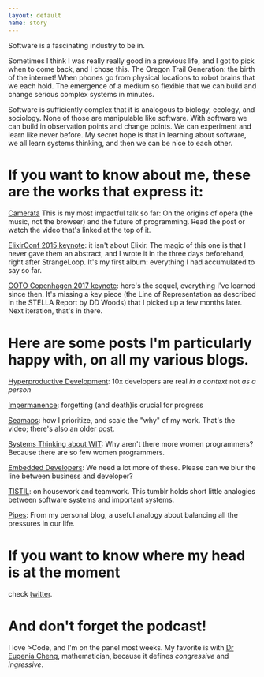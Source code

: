 ```yaml
---
layout: default
name: story
---
```


Software is a fascinating industry to be in.

Sometimes I think I was really really good in a previous life, and I got to pick when to come back, and I chose this. The Oregon Trail Generation: the birth of the internet! When phones go from physical locations to robot brains that we each hold. The emergence of a medium so flexible that we can build and change serious complex systems in minutes.

Software is sufficiently complex that it is analogous to biology, ecology, and sociology. None of those are manipulable like software. With software we can build in observation points and change points. We can experiment and learn like never before. My secret hope is that in learning about software, we all learn systems thinking, and then we can be nice to each other.

# If you want to know about me, these are the works that express it:

[Camerata](https://the-composition.com/the-origins-of-opera-and-the-future-of-programming-bcdaf8fbe960) This is my most impactful talk so far: On the origins of opera (the music, not the browser) and the future of programming. Read the post or watch the video that's linked at the top of it.

[ElixirConf 2015 keynote](https://www.youtube.com/watch?v=X25xOhntr6s): it isn't about Elixir. The magic of this one is that I never gave them an abstract, and I wrote it in the three days beforehand, right after StrangeLoop. It's my first album: everything I had accumulated to say so far.

[GOTO Copenhagen 2017 keynote](https://www.youtube.com/watch?v=Lbcyyu8XB_Y): here's the sequel, everything I've learned since then. It's missing a key piece (the Line of Representation as described in the STELLA Report by DD Woods) that I picked up a few months later. Next iteration, that's in there.

# Here are some posts I'm particularly happy with, on all my various blogs.

[Hyperproductive Development](http://blog.jessitron.com/2017/06/the-most-productive-circumstances-for.html): 10x developers are real _in a context_ not _as a person_

[Impermanence](https://medium.com/@jessitron/deliberate-impermanence-b0c6a8d743ee): forgetting (and death)is crucial for progress

[Seamaps](https://www.youtube.com/watch?v=RCrKh3yvJR4&t=1s): how I prioritize, and scale the "why" of my work. That's the video; there's also an older [post](http://blog.jessitron.com/2015/04/charting-team-course-with-seamap.html).

[Systems Thinking about WIT](http://blog.jessitron.com/2015/01/systems-thinking-about-wit.html): Why aren't there more women programmers? Because there are so few women programmers.

[Embedded Developers](http://blog.jessitron.com/2014/08/the-power-of-embedded-developers.html): We need a lot more of these. Please can we blur the line between business and developer?

[TISTIL](http://tistil.tumblr.com/post/161066300883/clutter): on housework and teamwork. This tumblr holds short little analogies between software systems and important systems.

[Pipes](http://blogitron.blogspot.com/2012/06/pipes.html): From my personal blog, a useful analogy about balancing all the pressures in our life.

# If you want to know where my head is at the moment

check [twitter](https://twitter.com/jessitron/status/579109266042150912).

# And don't forget the podcast!

I love &gt;Code, and I'm on the panel most weeks. My favorite is with [Dr Eugenia Cheng](http://www.greaterthancode.com/2017/07/05/episode-038-category-theory-for-normal-humans/), mathematician, because it defines _congressive_ and _ingressive_.

